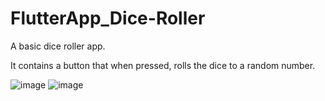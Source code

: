 # FlutterApp_Dice-Roller

A basic dice roller app.

It contains a button that when pressed, rolls the dice to a random number.

![image](https://github.com/Nayent/FlutterApp_Dice-Roller/assets/61243580/249efb0a-008f-46db-9501-2098e0ffbf6c)
![image](https://github.com/Nayent/FlutterApp_Dice-Roller/assets/61243580/0571ea32-e48c-4313-8919-474447612cd0)
